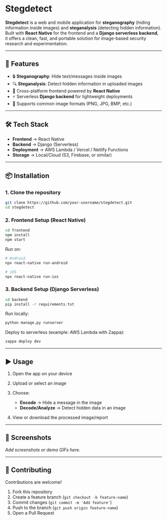# Stegdetect

**Stegdetect** is a web and mobile application for **steganography** (hiding information inside images) and **steganalysis** (detecting hidden information).  
Built with **React Native** for the frontend and a **Django serverless backend**, it offers a clean, fast, and portable solution for image-based security research and experimentation.

---

## 🚀 Features
- 🔒 **Steganography**: Hide text/messages inside images  
- 🔍 **Steganalysis**: Detect hidden information in uploaded images  
- 📱 Cross-platform frontend powered by **React Native**  
- ⚡ Serverless **Django backend** for lightweight deployments  
- 📂 Supports common image formats (PNG, JPG, BMP, etc.)  

---

## 🛠️ Tech Stack
- **Frontend** → React Native  
- **Backend** → Django (Serverless)  
- **Deployment** → AWS Lambda / Vercel / Netlify Functions  
- **Storage** → Local/Cloud (S3, Firebase, or similar)  

---

## 📦 Installation

### 1. Clone the repository
```bash
git clone https://github.com/your-username/stegdetect.git
cd stegdetect
````

### 2. Frontend Setup (React Native)

```bash
cd frontend
npm install
npm start
```

Run on:

```bash
# Android
npx react-native run-android

# iOS
npx react-native run-ios
```

### 3. Backend Setup (Django Serverless)

```bash
cd backend
pip install -r requirements.txt
```

Run locally:

```bash
python manage.py runserver
```

Deploy to serverless (example: AWS Lambda with Zappa):

```bash
zappa deploy dev
```

---

## ▶️ Usage

1. Open the app on your device
2. Upload or select an image
3. Choose:

   * **Encode** → Hide a message in the image
   * **Decode/Analyze** → Detect hidden data in an image
4. View or download the processed image/report

---

## 📸 Screenshots

*Add screenshots or demo GIFs here.*

---

## 🤝 Contributing

Contributions are welcome!

1. Fork this repository
2. Create a feature branch (`git checkout -b feature-name`)
3. Commit changes (`git commit -m 'Add feature'`)
4. Push to the branch (`git push origin feature-name`)
5. Open a Pull Request

